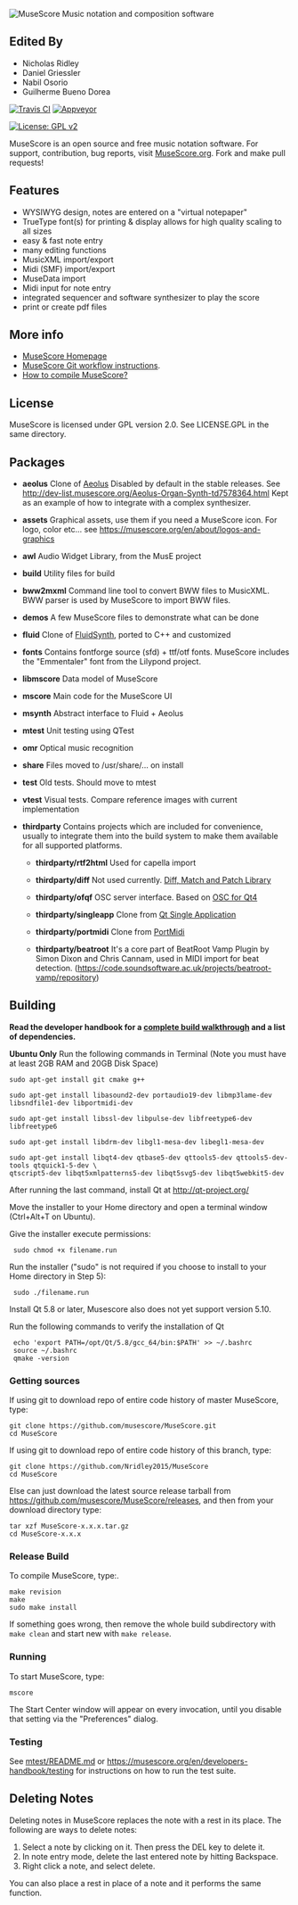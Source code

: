 ![MuseScore](mscore/data/musescore_logo_full.png)
 Music notation and composition software

## Edited By

* Nicholas Ridley
* Daniel Griessler
* Nabil Osorio
* Guilherme Bueno Dorea

[![Travis CI](https://secure.travis-ci.org/musescore/MuseScore.svg)](https://travis-ci.org/musescore/MuseScore)
[![Appveyor](https://ci.appveyor.com/api/projects/status/bp3ww6v985i64ece/branch/master?svg=true)](https://ci.appveyor.com/project/MuseScore/musescore/branch/master)

[![License: GPL v2](https://img.shields.io/badge/License-GPL%20v2-blue.svg)](https://www.gnu.org/licenses/old-licenses/gpl-2.0.html)

MuseScore is an open source and free music notation software.
For support, contribution, bug reports, visit [MuseScore.org](https://musescore.org). Fork and make pull requests!

## Features

* WYSIWYG design, notes are entered on a "virtual notepaper"
* TrueType font(s) for printing & display allows for high quality scaling to all sizes
* easy & fast note entry
* many editing functions
* MusicXML import/export
* Midi (SMF) import/export
* MuseData import
* Midi input for note entry
* integrated sequencer and software synthesizer to play the score
* print or create pdf files

## More info
* [MuseScore Homepage](https://musescore.org)
* [MuseScore Git workflow instructions](https://musescore.org/en/developers-handbook/git-workflow).
* [How to compile MuseScore?](https://musescore.org/en/developers-handbook/compilation)

## License
MuseScore is licensed under GPL version 2.0. See LICENSE.GPL in the same directory.

## Packages
* **aeolus** Clone of [Aeolus](http://kokkinizita.linuxaudio.org/linuxaudio/aeolus/)
Disabled by default in the stable releases. See http://dev-list.musescore.org/Aeolus-Organ-Synth-td7578364.html
Kept as an example of how to integrate with a complex synthesizer.

* **assets** Graphical assets, use them if you need a MuseScore icon. For logo, color etc... see https://musescore.org/en/about/logos-and-graphics

* **awl** Audio Widget Library, from the MusE project

* **build** Utility files for build

* **bww2mxml** Command line tool to convert BWW files to MusicXML. BWW parser is used by MuseScore to import BWW files.

* **demos** A few MuseScore files to demonstrate what can be done

* **fluid** Clone of [FluidSynth](https://sourceforge.net/projects/fluidsynth/), ported to C++ and customized

* **fonts** Contains fontforge source (sfd) + ttf/otf fonts. MuseScore includes the "Emmentaler" font from the Lilypond project.

* **libmscore** Data model of MuseScore

* **mscore** Main code for the MuseScore UI

* **msynth** Abstract interface to Fluid + Aeolus

* **mtest** Unit testing using QTest

* **omr** Optical music recognition

* **share** Files moved to /usr/share/... on install

* **test** Old tests. Should move to mtest

* **vtest** Visual tests. Compare reference images with current implementation

* **thirdparty** Contains projects which are included for convenience, usually to integrate them into the build system to make them available for all supported platforms.

    * **thirdparty/rtf2html**
    Used for capella import

    * **thirdparty/diff**
    Not used currently. [Diff, Match and Patch Library](https://code.google.com/p/google-diff-match-patch/)

    * **thirdparty/ofqf**
    OSC server interface. Based on [OSC for Qt4](http://www.arnoldarts.de/projects/ofqf/)

    * **thirdparty/singleapp**
    Clone from [Qt Single Application](https://github.com/qtproject/qt-solutions/tree/master/qtsingleapplication)

    * **thirdparty/portmidi**
    Clone from [PortMidi](https://sourceforge.net/projects/portmedia/)

    * **thirdparty/beatroot**
    It's a core part of BeatRoot Vamp Plugin by Simon Dixon and Chris Cannam,
    used in MIDI import for beat detection. (https://code.soundsoftware.ac.uk/projects/beatroot-vamp/repository)


## Building
**Read the developer handbook for a [complete build walkthrough](https://musescore.org/en/developers-handbook/compilation) and a list of dependencies.**

**Ubuntu Only** 
Run the following commands in Terminal (Note you must have at least 2GB RAM and 20GB Disk Space)

    sudo apt-get install git cmake g++

    sudo apt-get install libasound2-dev portaudio19-dev libmp3lame-dev libsndfile1-dev libportmidi-dev

    sudo apt-get install libssl-dev libpulse-dev libfreetype6-dev libfreetype6

    sudo apt-get install libdrm-dev libgl1-mesa-dev libegl1-mesa-dev

    sudo apt-get install libqt4-dev qtbase5-dev qttools5-dev qttools5-dev-tools qtquick1-5-dev \
    qtscript5-dev libqt5xmlpatterns5-dev libqt5svg5-dev libqt5webkit5-dev

After running the last command, install Qt at  http://qt-project.org/

Move the installer to your Home directory and open a terminal window (Ctrl+Alt+T on Ubuntu).


Give the installer execute permissions:

     sudo chmod +x filename.run


Run the installer ("sudo" is not required if you choose to install to your Home directory in Step 5):
     
     sudo ./filename.run

Install Qt 5.8 or later, Musescore also does not yet support version 5.10.

Run the following commands to verify the installation of Qt

     echo 'export PATH=/opt/Qt/5.8/gcc_64/bin:$PATH' >> ~/.bashrc
     source ~/.bashrc
     qmake -version

 
### Getting sources
If using git to download repo of entire code history of master MuseScore, type:

    git clone https://github.com/musescore/MuseScore.git
    cd MuseScore

If using git to download repo of entire code history of this branch, type:

    git clone https://github.com/Nridley2015/MuseScore
    cd MuseScore
    
Else can just download the latest source release tarball from https://github.com/musescore/MuseScore/releases, and then from your download directory type:

    tar xzf MuseScore-x.x.x.tar.gz
    cd MuseScore-x.x.x

### Release Build
To compile MuseScore, type:.

    make revision
    make 
    sudo make install

If something goes wrong, then remove the whole build subdirectory with `make clean` and start new with `make release`.

### Running
To start MuseScore, type:

    mscore

The Start Center window will appear on every invocation, until you disable that setting via the "Preferences" dialog.

### Testing
See [mtest/README.md](/mtest/README.md) or https://musescore.org/en/developers-handbook/testing for instructions on how to run the test suite.

## Deleting Notes
Deleting notes in MuseScore replaces the note with a rest in its place.
The following are ways to delete notes:

1. Select a note by clicking on it. Then press the DEL key to delete it. 
2. In note entry mode, delete the last entered note by hitting Backspace.
3. Right click a note, and select delete.

You can also place a rest in place of a note and it performs the same function. 
